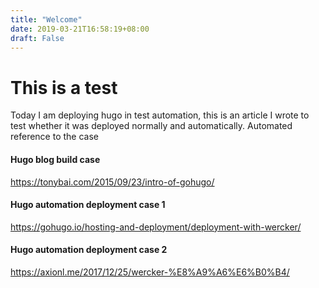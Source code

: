 ```yaml
---
title: "Welcome"
date: 2019-03-21T16:58:19+08:00
draft: False
---
```

# This is a test
Today I am deploying hugo in test automation, this is an article I wrote to test whether it was deployed normally and automatically.
Automated reference to the case

#### Hugo blog build case
https://tonybai.com/2015/09/23/intro-of-gohugo/
#### Hugo automation deployment case 1
https://gohugo.io/hosting-and-deployment/deployment-with-wercker/
#### Hugo automation deployment case 2
https://axionl.me/2017/12/25/wercker-%E8%A9%A6%E6%B0%B4/